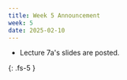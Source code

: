 ```yaml
---
title: Week 5 Announcement
week: 5
date: 2025-02-10
---
```


* Lecture 7a's slides are posted. 

{: .fs-5 }
